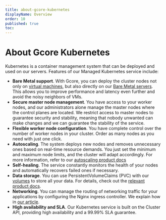 ```yaml
---
title: about-gcore-kubernetes
displayName: Overview
order: 10
published: true
toc:
---
```

# About Gcore Kubernetes

Kubernetes is a container management system that can be deployed and used on our servers. Features of our Managed Kubernetes service include:

- **Bare Metal support**. With Gcore, you can deploy the cluster nodes not only on <a href="https://gcore.com/cloud/compute-resources" target="_blank">virtual machines</a>, but also directly on our <a href="https://gcore.com/cloud/bare-metal-servers" target="_blank">Bare Metal servers</a>. This allows you to improve performance and latency even further and avoid the noisy neighbors of VMs.
- **Secure master node management**. You have access to your worker nodes, and our administrators alone manage the master nodes where the control planes are located. We restrict access to master nodes to guarantee security and stability, meaning that nobody unwanted can make changes and we can guarantee the stability of the service.
- **Flexible worker node configuration**. You have complete control over the number of worker nodes in your cluster. Order as many nodes as you need with just one click.  
- **Autoscaling**. The system deploys new nodes and removes unnecessary ones based on real-time resource demands. You just set the minimum and maximum node limits, and the cluster will adapt accordingly. For more information, refer to our <a href="https://gcore.com/docs/cloud/kubernetes/clusters/autoscaling/about-autoscaling" target="_blank">autoscaling product docs</a>
- **Self-healing**. The service constantly monitors the health of your nodes and automatically recovers failed ones if necessary.
- **Data storage**. You can use PersistentVolumeClaims (PVC) with our <a href="https://gcore.com/docs/cloud/virtual-instances/volumes/create-and-configure-volumes" target="_blank">volumes</a> to store all your data. For details, check out the <a href="https://gcore.com/docs/cloud/kubernetes/storage/create-a-pvc-and-bind-it-to-a-pod" target="_blank">relevant product docs</a>.
- **Networking**. You can manage the routing of networking traffic for your applications by configuring the Nginx ingress controller. We explain how in <a href="https://gcore.com/docs/cloud/kubernetes/networking/install-and-set-up-the-nginx-ingress-controller" target="_blank">our article</a>.      
- **High availability and SLA**. Our Kubernetes service is built on the Cluster API, providing high availability and a 99.99% SLA guarantee.